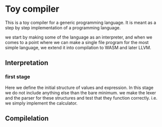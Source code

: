# Toy compiler
This is a toy compiler for a generic programming language.
It is meant as a step by step implementation of a programming language.

we start by making some of the language as an interpreter, and when we comes to a point
where we can make a single file program for the most simple language, we extend it into
compilation to WASM and later LLVM.

## Interpretation
### first stage
Here we define the initial structure of values and expression.
In this stage we do not include anything else than the bare minimum.
we make the lexer and the parser for these structures and test that they
function correctly.
i.e. we simply implement the calculator.


## Compilelation
